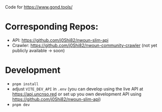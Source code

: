 Code for https://www.gond.tools/

# Corresponding Repos:

-   API: https://github.com/j0Shi82/nwoun-slim-api
-   Crawler: https://github.com/j0Shi82/nwoun-community-crawler (not yet publicly available -> soon)

# Development

-   `pnpm install`
-   adjust `VITE_DEV_API` in `.env` (you can develop using the live API at https://api.uncnso.red or set up you own development API using https://github.com/j0Shi82/nwoun-slim-api)
-   `pnpm dev`
